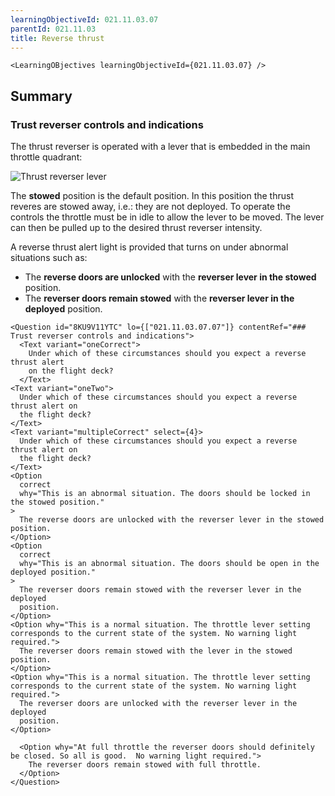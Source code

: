 ```yaml
---
learningObjectiveId: 021.11.03.07
parentId: 021.11.03
title: Reverse thrust
---
```


```tsx eval
<LearningOBjectives learningObjectiveId={021.11.03.07} />
```

## Summary

### Trust reverser controls and indications

The thrust reverser is operated with a lever that is embedded in the main
throttle quadrant:

![Thrust reverser lever](images/021.11.03.07-01.jpeg)

The **stowed** position is the default position. In this position the thrust
reveres are stowed away, i.e.: they are not deployed. To operate the controls
the throttle must be in idle to allow the lever to be moved. The lever can then
be pulled up to the desired thrust reverser intensity.

A reverse thrust alert light is provided that turns on under abnormal situations
such as:

- The **reverse doors are unlocked** with the **reverser lever in the stowed**
  position.
- The **reverser doors remain stowed** with the **reverser lever in the
  deployed** position.

```tsx
<Question id="8KU9V11YTC" lo={["021.11.03.07.07"]} contentRef="### Trust reverser controls and indications">
  <Text variant="oneCorrect">
    Under which of these circumstances should you expect a reverse thrust alert
    on the flight deck?
  </Text>
<Text variant="oneTwo">
  Under which of these circumstances should you expect a reverse thrust alert on
  the flight deck?
</Text>
<Text variant="multipleCorrect" select={4}>
  Under which of these circumstances should you expect a reverse thrust alert on
  the flight deck?
</Text>
<Option
  correct
  why="This is an abnormal situation. The doors should be locked in the stowed position."
>
  The reverse doors are unlocked with the reverser lever in the stowed position.
</Option>
<Option
  correct
  why="This is an abnormal situation. The doors should be open in the deployed position."
>
  The reverser doors remain stowed with the reverser lever in the deployed
  position.
</Option>
<Option why="This is a normal situation. The throttle lever setting corresponds to the current state of the system. No warning light required.">
  The reverser doors remain stowed with the lever in the stowed position.
</Option>
<Option why="This is a normal situation. The throttle lever setting corresponds to the current state of the system. No warning light required.">
  The reverser doors are unlocked with the reverser lever in the deployed
  position.
</Option>

  <Option why="At full throttle the reverser doors should definitely be closed. So all is good.  No warning light required.">
    The reverser doors remain stowed with full throttle.
  </Option>
</Question>
```
